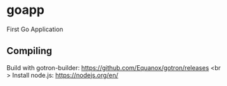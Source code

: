# goapp
First Go Application

## Compiling
Build with gotron-builder: https://github.com/Equanox/gotron/releases <br \>
Install node.js: https://nodejs.org/en/
